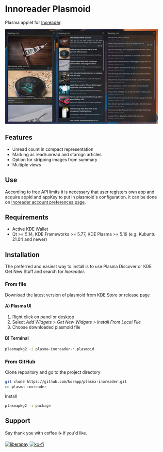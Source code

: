 # Innoreader Plasmoid

Plasma applet for [Inoreader](https://innoreader.com).

![Plasmoid full view](preview.jpg)

## Features

* Unread count in compact representation
* Marking as read/unread and starrign articles
* Option for stripping images from summary
* Multiple views

## Use

According to free API limits it is necessary that user registers own app and acquire appId and appKey to put in plasmoid's configuration.
It can be done on [Inoreader account preferences page](https://www.inoreader.com/?show_dialog=preferences_dialog&params={set_category:%27preferences_developer%27,ajax:true}).

## Requirements

* Active KDE Wallet
* Qt >= 5.14, KDE Frameworks >= 5.77, KDE Plasma >= 5.19 (e.g. Kubuntu 21.04 and newer)

## Installation

The preferred and easiest way to install is to use Plasma Discover or KDE Get New Stuff and search for *Inoreader*.

### From file

Download the latest version of plasmoid from [KDE Store](https://store.kde.org/p/1829436/) or [release page](https://github.com/korapp/plasma-inoreader/releases)

#### A) Plasma UI

1. Right click on panel or desktop
2. Select *Add Widgets > Get New Widgets > Install From Local File*
3. Choose downloaded plasmoid file

#### B) Terminal

```sh
plasmapkg2 -i plasma-inoreader-*.plasmoid
```

### From GitHub

Clone repository and go to the project directory

```sh
git clone https://github.com/korapp/plasma-inoreader.git
cd plasma-inoreader
```

Install

```sh
plasmapkg2 -i package
```

## Support

Say thank you with coffee ☕ if you'd like.

[![liberapay](https://liberapay.com/assets/widgets/donate.svg)](https://liberapay.com/korapp/donate)
[![ko-fi](https://ko-fi.com/img/githubbutton_sm.svg)](https://ko-fi.com/korapp)
